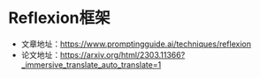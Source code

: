 # Reflexion框架
- 文章地址：https://www.promptingguide.ai/techniques/reflexion
- 论文地址：https://arxiv.org/html/2303.11366?_immersive_translate_auto_translate=1

